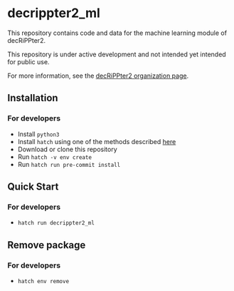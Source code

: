 decrippter2_ml
=========

This repository contains code and data for the machine learning module of decRiPPter2.

This repository is under active development and not intended yet intended for public use.

For more information, see the [decRiPPter2 organization page](https://github.com/decrippter2/).

## Installation

### For developers

- Install `python3`
- Install `hatch` using one of the methods described [here](https://hatch.pypa.io/1.12/install/)
- Download or clone this repository
- Run `hatch -v env create`
- Run `hatch run pre-commit install`

## Quick Start

### For developers

- `hatch run decrippter2_ml`

## Remove package

### For developers

- `hatch env remove`